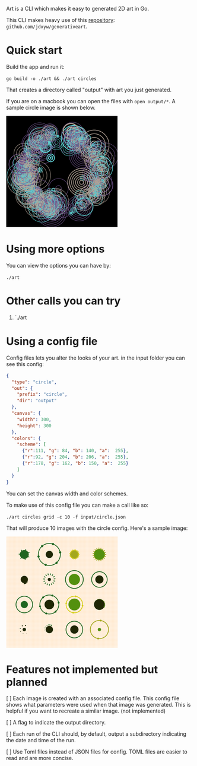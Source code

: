 Art is a CLI which makes it easy to generated 2D art in Go.

This CLI makes heavy use of this [repository](github.com/jdxyw/generativeart): `github.com/jdxyw/generativeart`.

# Quick start

Build the app and run it:

`go build -o ./art && ./art circles`

That creates a directory called "output" with art you just generated. 

If you are on a macbook you can open the files with `open output/*`. A sample circle image is shown below.

![](images/samples-669a073e.png)


# Using more options 

You can view the options you can have by: 

`./art`


# Other calls you can try 

1. `./art

# Using a config file
Config files lets you alter the looks of your art. in the input folder you can see this config: 

```json
{
  "type": "circle",
  "out": {
    "prefix": "circle",
    "dir": "output"
  },
  "canvas": {
    "width": 300,
    "height": 300
  },
  "colors": {
    "scheme": [
      {"r":111, "g": 84, "b": 140, "a":  255},
      {"r":92, "g": 204, "b": 206, "a":  255},
      {"r":178, "g": 162, "b": 150, "a":  255}
    ]
  }
}
```

You can set the canvas width and color schemes. 

To make use of this config file you can make a call like so: 

`./art circles grid -c 10 -f input/circle.json`

That will produce 10 images with the circle config. Here's a sample image: 

![](images/circle-300_x_300.png)



# Features not implemented but planned

[ ] Each image is created with an associated config file. This config file shows what parameters were used when that image was generated. This is helpful if you want to recreate a similar image. (not implemented)

[ ] A flag to indicate the output directory.

[ ] Each run of the CLI should, by default, output a subdirectory indicating the date and time of the run.

[ ] Use Toml files instead of JSON files for config. TOML files are easier to read and are more concise. 



